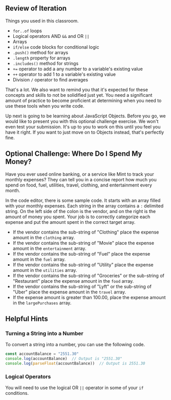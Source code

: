 ## Review of Iteration

Things you used in this classroom.

* `for..of` loops
* Logical operators AND `&&` and OR `||`
* Arrays
* `if/else` code blocks for conditional logic
* `.push()` method for arrays
* `.length` property for arrays
* `.includes()` method for strings
* `+=` operator to add a any number to a variable's existing value
* `++` operator to add 1 to a variable's existing value
* Division `/` operator to find averages

That's a lot. We also want to remind you that it's expected for these concepts and skills to not be solidified just yet. You need a significant amount of practice to become proficient at determining when you need to use these tools when you write code.

Up next is going to be learning about JavaScript Objects. Before you go, we would like to present you with this optional challenge exercise. We won't even test your submission. It's up to you to work on this until you feel you have it right. If you want to just move on to Objects instead, that's perfectly fine.

## Optional Challenge: Where Do I Spend My Money?

Have you ever used online banking, or a service like Mint to track your monthly expenses? They can tell you in a concise report how much you spend on food, fuel, utilities, travel, clothing, and entertainment every month.

In the code editor, there is some sample code. It starts with an array filled with your monthly expenses. Each string in the array contains a `:` delimited string. On the left side of the colon is the vendor, and on the right is the amount of money you spent. Your job is to correctly categorize each expense and put the amount spent in the correct target array.

* If the vendor contains the sub-string of "Clothing" place the expense amount in the `clothing` array.
* If the vendor contains the sub-string of "Movie" place the expense amount in the `entertainment` array.
* If the vendor contains the sub-string of "Fuel" place the expense amount in the `fuel` array.
* If the vendor contains the sub-string of "Utility" place the expense amount in the `utilities` array.
* If the vendor contains the sub-string of "Groceries" or the sub-string of "Restaurant" place the expense amount in the `food` array.
* If the vendor contains the sub-string of "Lyft" or the sub-string of "Uber" place the expense amount in the `travel` array.
* If the expense amount is greater than 100.00, place the expense amount in the `largePurchases` array.

## Helpful Hints

### Turning a String into a Number

To convert a string into a number, you can use the following code.

```js
const accountBalance = "2551.30"
console.log(accountBalance)  // Output is "2551.30"
console.log(parseFloat(accountBalance))  // Output is 2551.30
```

### Logical Operators

You will need to use the logical OR `||` operator in some of your `if` conditions.

<!--stackedit_data:
eyJoaXN0b3J5IjpbLTE2MDEwNjY3NTQsOTUzODQxOTQ0XX0=
-->